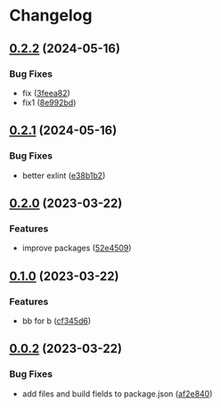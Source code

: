 # Changelog

## [0.2.2](https://github.com/ma-efremoff/my-test-repo/compare/b-v0.2.1...b-v0.2.2) (2024-05-16)


### Bug Fixes

* fix ([3feea82](https://github.com/ma-efremoff/my-test-repo/commit/3feea82aab32f71f2b42f5004164faea757275f1))
* fix1 ([8e992bd](https://github.com/ma-efremoff/my-test-repo/commit/8e992bdd079ac3f3c933b66f141417a642685553))

## [0.2.1](https://github.com/ma-efremoff/my-test-repo/compare/b-v0.2.0...b-v0.2.1) (2024-05-16)


### Bug Fixes

* better exlint ([e38b1b2](https://github.com/ma-efremoff/my-test-repo/commit/e38b1b226a321c9fa6421a6cad574a5decb9c503))

## [0.2.0](https://github.com/ma-efremoff/my-test-repo/compare/b-v0.1.0...b-v0.2.0) (2023-03-22)


### Features

* improve packages ([52e4509](https://github.com/ma-efremoff/my-test-repo/commit/52e450983ce0bb37314ec07ca6838c88a83bda6d))

## [0.1.0](https://github.com/ma-efremoff/my-test-repo/compare/b-v0.0.2...b-v0.1.0) (2023-03-22)


### Features

* bb for b ([cf345d6](https://github.com/ma-efremoff/my-test-repo/commit/cf345d6fea5e962215a47fafb464663f7900a603))

## [0.0.2](https://github.com/ma-efremoff/my-test-repo/compare/b-v0.0.1...b-v0.0.2) (2023-03-22)


### Bug Fixes

* add files and build fields to package.json ([af2e840](https://github.com/ma-efremoff/my-test-repo/commit/af2e8405ab8637990d8a744a2a724ad8e4ba4516))
